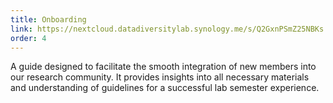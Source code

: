```yaml
---
title: Onboarding
link: https://nextcloud.datadiversitylab.synology.me/s/Q2GxnPSmZ25NBKs
order: 4
---
```


A guide designed to facilitate the smooth integration of new members into our research community. It provides insights into all necessary materials and understanding of guidelines for a successful lab semester experience.
